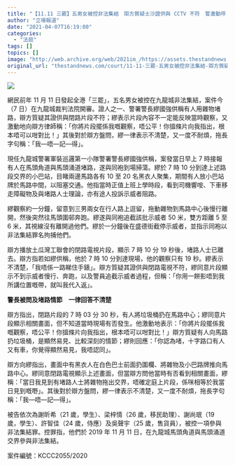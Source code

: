 ```yaml
---
title: "【11.11 三罷】五男女被控非法集結　辯方質疑士沙證供與 CCTV 不符　警激動呼「唔公平」"
author: "立場報道"
date: "2021-04-07T16:19:00"
categories:
  - "法庭"
tags: []
topics: []
image: "http://web.archive.org/web/2021im_/https://assets.thestandnews.com/media/photos/20210407b-25_wnbrY.png"
original_url: "thestandnews.com/court/11-11-三罷-五男女被控非法集結-辯方質疑士沙證供與-cctv-不符-警激動呼-唔公平"
---
```

![](http://web.archive.org/web/2021im_/https://assets.thestandnews.com/media/photos/20210407b-25_wnbrY.png)

網民前年 11 月 11 日發起全港「三罷」，五名男女被控在九龍城非法集結，案件今（7 日）在九龍城裁判法院開審。證人之一、警署警長繆國強供稱有人用雜物堵路，辯方質疑其證供與閉路片段不符；繆表示片段內容不一定能反映當時觀察，又激動地向辯方律師稱：「你將片段擺係我嘅觀察，唔公平！你搵條片向我指出，根本唔可以咁對比！」其後對於辯方盤問，繆一律表示不清楚，又一度不耐煩，拖長字句稱：「我—唔—記—得」。

現任九龍城警署軍裝巡邏第一小隊警署警長繆國強供稱，案發當日早上 7 時接報有人在馬頭角道與馬頭涌道堵路，遂與同袍到場掃蕩。繆於 7 時 10 分到達上述路段交界的小巴站，目睹兩邊馬路各有 10 至 20 名黑衣人聚集，期間有人放小巴站牌於馬路中間，以阻塞交通。他指當時正值上班上學時段，看到司機響咹、下車移走障礙物及與堵路人士理論，亦有途人投訴示威者阻路。

繆觀察約一分鐘，留意到三男兩女在行人路上逗留，拖動雜物到馬路中心後慢行離開，然後突然往馬頭圍邨奔跑。繆遂與同袍追截該批示威者 50 米，雙方距離 5 至 6 米，其視線沒有離開過他們。繆於一分鐘後在盛德街截停示威者，並指示同袍以非法集結罪名拘捕他們。

辯方播放土瓜灣工聯會的閉路電視片段，顯示 7 時 10 分 19 秒後，堵路人士已離去。辯方指若如繆供稱，他於 7 時 10 分到達現場，他的觀察只有 19 秒。繆表示不清楚，「我唔係一路睇住手錶」。辯方質疑其證供與閉路電視不符，繆同意片段顯示不到示威者慢行、奔跑，以及警員追截示威者過程，但稱：「你用一餅影唔到我所講位置嘅帶，就叫我代入返」。

**警長被問及堵路情節　一律回答不清楚**

辯方指出，閉路片段的 7 時 03 分 30 秒，有人將垃圾桶扔在馬路中心；繆同意片段顯示相關畫面，但不知道當時現場有否發生。他激動地表示：「你將片段擺係我嘅觀察，唔公平！你搵條片向我指出，根本唔可以咁對比！」辯方質疑有人向馬路扔垃圾桶，是顯然易見、比較深刻的情節；繆則回應：「你認為啫，十字路口有人又有車，你覺得顯然易見，我唔認同」。

辯方向繆指出，畫面中有黑衣人在白色巴士前面扔圍欄、將雜物及小巴路牌推向馬路中心。繆同意閉路電視顯示上述畫面，但當辯方問他當時有否看到相關畫面，繆稱：「當日我見到有堵路人士將雜物拖出交界，唔確定庭上片段，係咪相等於我當日見到嘅嘢」。其後對於辯方盤問，繆一律表示不清楚，又一度不耐煩，拖長字句稱：「我—唔—記—得」。

被告依次為謝昕希（21 歲，學生）、梁梓情（26 歲，移民助理）、謝尚珉（19 歲，學生）、許智佳（24 歲，侍應）及吳聲宇（25 歲，售貨員），被控一項參與非法集結罪。控罪指，他們於 2019 年 11 月 11 日，在九龍城馬頭角道與馬頭涌道交界參與非法集結。

案件編號：KCCC2055/2020